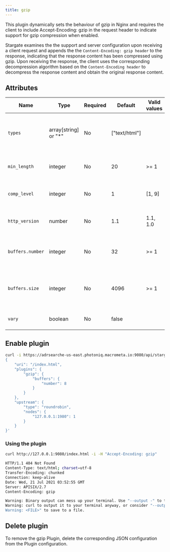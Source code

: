 ```yaml
---
title: gzip
---
```


This plugin dynamically sets the behaviour of gzip in Nginx and requires the client to include Accept-Encoding: gzip in the request header to indicate support for gzip compression when enabled. 

Stargate examines the the support and server configuration upon receiving a client request and appends the the `Content-Encoding: gzip header` to the response, indicating that the response content has been compressed using gzip. Upon receiving the response, the client uses the corresponding decompression algorithm based on the `Content-Encoding header` to decompress the response content and obtain the original response content.

## Attributes

| **Name**         | **Type**             | **Required** | **Default**   | **Valid values** | **Description**                                                                     |
|------------------|----------------------|--------------|---------------|------------------|-------------------------------------------------------------------------------------|
| `types`          | array[string] or "*" | No           | ["text/html"] |                  | Dynamically sets the gzip_types directive. Special value "*" matches any MIME type. |
| `min_length`     | integer              | No           | 20            | >= 1             | Dynamically sets the gzip_min_length directive.                                     |
| `comp_level`     | integer              | No           | 1             | [1, 9]           | Dynamically sets the gzip_comp_level directive.                                     |
| `http_version`   | number               | No           | 1.1           | 1.1, 1.0         | Dynamically sets the gzip_http_version directive.                                   |
| `buffers.number` | integer              | No           | 32            | >= 1             | Dynamically sets the gzip_buffers directive parameter number.                       |
| `buffers.size`   | integer              | No           | 4096          | >= 1             | Dynamically sets the gzip_buffers directive parameter size. The unit is in bytes.   |
| `vary`           | boolean              | No           | false         |                  | Dynamically sets the gzip_vary directive.                                           |

## Enable plugin

```bash
curl -i https://adrsearche-us-east.photoniq.macrometa.io:9080/api/stargate/v1/routes  -H "X-API-KEY: $admin_key" -X PUT -d '
{
    "uri": "/index.html",
    "plugins": {
        "gzip": {
            "buffers": {
                "number": 8
            }
        }
    },
    "upstream": {
        "type": "roundrobin",
        "nodes": {
            "127.0.0.1:1980": 1
        }
    }
}'
```

### Using the plugin

```bash
curl http://127.0.0.1:9080/index.html -i -H "Accept-Encoding: gzip"
```

```bash
HTTP/1.1 404 Not Found
Content-Type: text/html; charset=utf-8
Transfer-Encoding: chunked
Connection: keep-alive
Date: Wed, 21 Jul 2021 03:52:55 GMT
Server: APISIX/2.7
Content-Encoding: gzip

Warning: Binary output can mess up your terminal. Use "--output -" to tell
Warning: curl to output it to your terminal anyway, or consider "--output
Warning: <FILE>" to save to a file.
```

## Delete plugin

To remove the gzip Plugin, delete the corresponding JSON configuration from the Plugin configuration.
